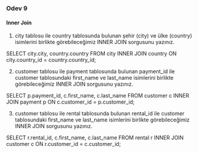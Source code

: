 ### Odev 9
#### Inner Join

1. city tablosu ile country tablosunda bulunan şehir (city) ve ülke (country) isimlerini birlikte görebileceğimiz INNER JOIN sorgusunu yazınız.
   
SELECT city.city, country.country FROM city
INNER JOIN country ON city.country_id = country.country_id;

2. customer tablosu ile payment tablosunda bulunan payment_id ile customer tablosundaki first_name ve last_name isimlerini birlikte görebileceğimiz INNER JOIN sorgusunu yazınız.

SELECT p.payment_id, c.first_name, c.last_name FROM customer c
INNER JOIN payment p ON c.customer_id = p.customer_id;

3. customer tablosu ile rental tablosunda bulunan rental_id ile customer tablosundaki first_name ve last_name isimlerini birlikte görebileceğimiz INNER JOIN sorgusunu yazınız.

SELECT r.rental_id, c.first_name, c.last_name FROM rental r
INNER JOIN customer c ON r.customer_id = c.customer_id;